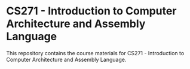 # CS271 - Introduction to Computer Architecture and Assembly Language

This repository contains the course materials for CS271 - Introduction to Computer Architecture and Assembly Language. 
